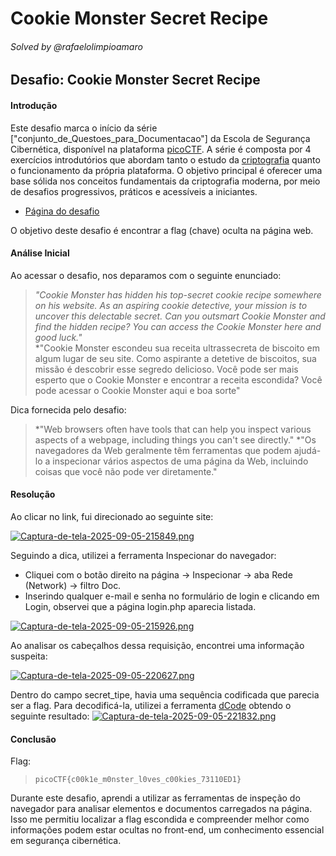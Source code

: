 # Cookie Monster Secret Recipe

###### Solved by @rafaelolimpioamaro

## Desafio: Cookie Monster Secret Recipe
#### Introdução

Este desafio marca o início da série ["conjunto_de_Questoes_para_Documentacao"] da Escola de Segurança Cibernética, disponível na plataforma [picoCTF](https://play.picoctf.org/assignments). A série é composta por 4 exercícios introdutórios que abordam tanto o estudo da [criptografia](https://pt.wikipedia.org/wiki/Criptografia) quanto o funcionamento da própria plataforma. O objetivo principal é oferecer uma base sólida nos conceitos fundamentais da criptografia moderna, por meio de desafios progressivos, práticos e acessíveis a iniciantes.

- [Página do desafio](https://play.picoctf.org/practice/challenge/469)

O objetivo deste desafio é encontrar a flag (chave) oculta na página web.

#### Análise Inicial

Ao acessar o desafio, nos deparamos com o seguinte enunciado:
> *"Cookie Monster has hidden his top-secret cookie recipe somewhere on his website. As an aspiring cookie detective, your mission is to uncover this delectable secret. Can you outsmart Cookie Monster and find the hidden recipe?
You can access the Cookie Monster here and good luck."*  
> *"Cookie Monster escondeu sua receita ultrassecreta de biscoito em algum lugar de seu site. Como aspirante a detetive de biscoitos, sua missão é descobrir esse segredo delicioso. Você pode ser mais esperto que o Cookie Monster e encontrar a receita escondida?
Você pode acessar o Cookie Monster aqui e boa sorte"

Dica fornecida pelo desafio:
> *"Web browsers often have tools that can help you inspect various aspects of a webpage, including things you can't see directly."
> *"Os navegadores da Web geralmente têm ferramentas que podem ajudá-lo a inspecionar vários aspectos de uma página da Web, incluindo coisas que você não pode ver diretamente."

#### Resolução

Ao clicar no link, fui direcionado ao seguinte site:

[![Captura-de-tela-2025-09-05-215849.png](https://i.postimg.cc/gJtZcbp3/Captura-de-tela-2025-09-05-215849.png)](https://postimg.cc/gXRJ45n0)

Seguindo a dica, utilizei a ferramenta Inspecionar do navegador:
 - Cliquei com o botão direito na página -> Inspecionar -> aba Rede (Network) -> filtro Doc.
 - Inserindo qualquer e-mail e senha no formulário de login e clicando em Login, observei que a página login.php aparecia listada.
   
[![Captura-de-tela-2025-09-05-215926.png](https://i.postimg.cc/P5KZVw76/Captura-de-tela-2025-09-05-215926.png)](https://postimg.cc/yDgkkks9)

Ao analisar os cabeçalhos dessa requisição, encontrei uma informação suspeita:

[![Captura-de-tela-2025-09-05-220627.png](https://i.postimg.cc/6Qg8FLfh/Captura-de-tela-2025-09-05-220627.png)](https://postimg.cc/Z9PYdNg9)

Dentro do campo secret_tipe, havia uma sequência codificada que parecia ser a flag. Para decodificá-la, utilizei a ferramenta [dCode](https://www.dcode.fr/en) obtendo o seguinte resultado:
[![Captura-de-tela-2025-09-05-221832.png](https://i.postimg.cc/MpwNbCk7/Captura-de-tela-2025-09-05-221832.png)](https://postimg.cc/N5NdQPjF)

#### Conclusão
Flag:
>`picoCTF{c00k1e_m0nster_l0ves_c00kies_73110ED1}`

Durante este desafio, aprendi a utilizar as ferramentas de inspeção do navegador para analisar elementos e documentos carregados na página. Isso me permitiu localizar a flag escondida e compreender melhor como informações podem estar ocultas no front-end, um conhecimento essencial em segurança cibernética.
